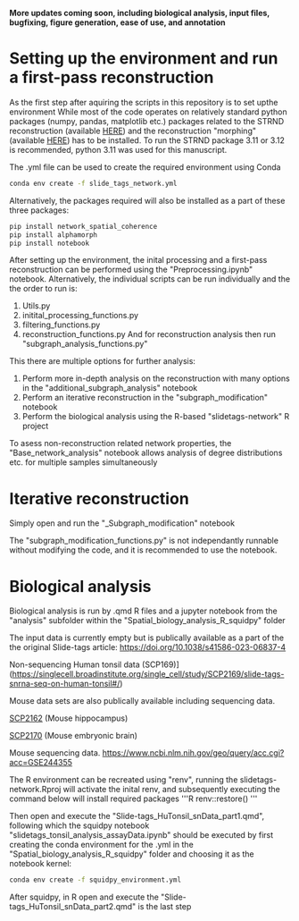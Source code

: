 __More updates coming soon, including biological analysis, input files, bugfixing, figure generation, ease of use, and annotation__

# Setting up the environment and run a first-pass reconstruction

As the first step after aquiring the scripts in this repository is to set upthe environment
While most of the code operates on relatively standard python packages (numpy, pandas, matplotlib etc.) packages related to the STRND reconstruction (available [HERE](https://github.com/DavidFernandezBonet/Network_Spatial_Coherence)) and the reconstruction "morphing" (available [HERE](https://github.com/DavidFernandezBonet/alphamorph)) has to be installed. 
To run the STRND package 3.11 or 3.12 is recommended, python 3.11 was used for this manuscript.

The .yml file can be used to create the required environment using Conda

```bash 
conda env create -f slide_tags_network.yml
```

Alternatively, the packages required will also be installed as a part of these three packages: 

```bash
pip install network_spatial_coherence
pip install alphamorph
pip install notebook
```

After setting up the environment, the inital processing and a first-pass reconstruction can be performed using the "Preprocessing.ipynb" notebook.
Alternatively, the individual scripts can be run individually and the the order to run is:
1. Utils.py
2. initital_processing_functions.py
3. filtering_functions.py
4. reconstruction_functions.py
And for reconstruction analysis then run "subgraph_analysis_functions.py"

This there are multiple options for further analysis:
1. Perform more in-depth analysis on the reconstruction with many options in the "additional_subgraph_analysis" notebook
2. Perform an iterative reconstruction in the "subgraph_modification" notebook
3. Perform the biological analysis using the R-based "slidetags-network" R project

To asess non-reconstruction related network properties, the "Base_network_analysis" notebook allows analysis of degree distributions etc. for multiple samples simultaneously

# Iterative reconstruction
Simply open and run the "_Subgraph_modification" notebook

The "subgraph_modification_functions.py" is not independantly runnable without modifying the code, and it is recommended to use the notebook.

# Biological analysis

Biological analysis is run by .qmd R files and a jupyter notebook from the "analysis" subfolder within the "Spatial_biology_analysis_R_squidpy" folder

The input data is currently empty but is publically available as a part of the the original Slide-tags article: https://doi.org/10.1038/s41586-023-06837-4

Non-sequencing Human tonsil data (SCP169)](https://singlecell.broadinstitute.org/single_cell/study/SCP2169/slide-tags-snrna-seq-on-human-tonsil#/)

Mouse data sets are also publically available including sequencing data.

[SCP2162](https://singlecell.broadinstitute.org/single_cell/study/SCP2162/slide-tags-snrna-seq-on-mouse-hippocampus) (Mouse hippocampus) 

[SCP2170](https://singlecell.broadinstitute.org/single_cell/study/SCP2170/slide-tags-snrna-seq-on-mouse-embryonic-e14-brain) (Mouse embryonic brain)

Mouse sequencing data. https://www.ncbi.nlm.nih.gov/geo/query/acc.cgi?acc=GSE244355

The R environment can be recreated using "renv", running the slidetags-network.Rproj will activate the inital renv, and subsequently executing the command below will install required packages 
'''R
renv::restore()
'''

Then open and execute the "Slide-tags_HuTonsil_snData_part1.qmd", following which the squidpy notebook "slidetags_tonsil_analysis_assayData.ipynb" should be executed by first creating the conda environment for the .yml in the "Spatial_biology_analysis_R_squidpy" folder and choosing it as the notebook kernel:

```bash 
conda env create -f squidpy_environment.yml
```

After squidpy, in R open and execute the "Slide-tags_HuTonsil_snData_part2.qmd" is the last step


